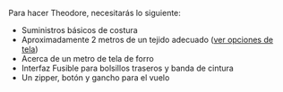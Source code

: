 Para hacer Theodore, necesitarás lo siguiente:

*   Suministros básicos de costura
*   Aproximadamente 2 metros de un tejido adecuado ([ver opciones de tela](/docs/patterns/theo/fabric))
*   Acerca de un metro de tela de forro
*   Interfaz Fusible para bolsillos traseros y banda de cintura
*   Un zipper, botón y gancho para el vuelo
